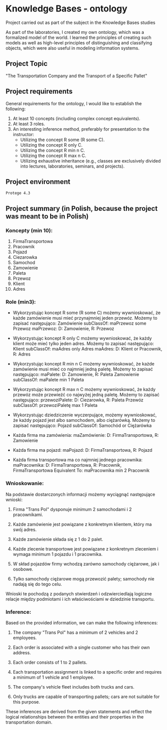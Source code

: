 # Knowledge Bases - ontology
Project carried out as part of the subject in the Knowledge Bases studies

As part of the laboratories, I created my own ontology, which was a formalized model of the world. I learned the principles of creating such models as well as high-level principles of distinguishing and classifying objects, which were also useful in modeling information systems.

## Project Topic
"The Transportation Company and the Transport of a Specific Pallet"

## Project requirements
General requirements for the ontology, I would like to establish the following:

1. At least 10 concepts (including complex concept equivalents).
2. At least 3 roles.
3. An interesting inference method, preferably for presentation to the instructor:
   - Utilizing the concept R some (R some C).
   - Utilizing the concept R only C.
   - Utilizing the concept R min n C.
   - Utilizing the concept R max n C.
   - Utilizing exhaustive inheritance
     (e.g., classes are exclusively divided into lectures, laboratories, seminars, and projects).

## Project environment
`Protege 4.3`

## Project summary (in Polish, because the project was meant to be in Polish)
### Koncepty (min 10):
  1. FirmaTransportowa
  2. Pracownik
  3. Pojazd
  4. Ciezarowka
  5. Samochod
  6. Zamowienie
  7. Paleta
  8. Przewoz
  9. Klient
  10. Adres

### Role (min3):
- Wykorzystując koncept R some (R some C) możemy wywnioskować, że każde zamówienie musi mieć przynajmniej jeden przewóz. Możemy to zapisać następująco:
Zamówienie subClassOf: maPrzewoz some Przewoz
maPrzewoz: D: Zamowienie, R: Przewoz

- Wykorzystując koncept R only C możemy wywnioskować, że każdy klient może mieć tylko jeden adres. Możemy to zapisać następująco:
Klient subClassOf: maAdres only Adres
maAdres: D: Klient or Pracownik, R: Adres

- Wykorzystując koncept R min n C możemy wywnioskować, że każde zamówienie musi mieć co najmniej jedną paletę. Możemy to zapisać następująco:
maPalete: D: Zamowienie, R: Paleta
Zamowienie subClassOf: maPalete min 1 Paleta

- Wykorzystując koncept R max n C możemy wywnioskować, że każdy przewóz może przewieźć co najwyżej jedną paletę. Możemy to zapisać następująco:
przewoziPalete: D: Ciezarowka, R: Paleta
Przewóz subClassOf: przewoziPaletę max 1 Paleta

- Wykorzystując dziedziczenie wyczerpujące, możemy wywnioskować, że każdy pojazd jest albo samochodem, albo ciężarówką. Możemy to zapisać następująco:
Pojazd subClassOf: Samochód or Ciężarówka

- Każda firma ma zamówienia: maZamówienie: D: FirmaTransportowa, R: Zamowienie

- Każda firma ma pojazd: maPojazd: D: FirmaTransportowa, R: Pojazd

- Każda firma transportowa ma co najmniej jednego pracownika:
maPracownika: D: FirmaTransportowa, R: Pracownik,
FirmaTransportowa Equivalent To: maPracownika min 2 Pracownik

### Wnioskowanie:

Na podstawie dostarczonych informacji możemy wyciągnąć następujące wnioski:

1. Firma "Trans Pol" dysponuje minimum 2 samochodami i 2 pracownikami.

2. Każde zamówienie jest powiązane z konkretnym klientem, który ma swój adres.

3. Każde zamówienie składa się z 1 do 2 palet.

4. Każde zlecenie transportowe jest powiązane z konkretnym zleceniem i wymaga minimum 1 pojazdu i 1 pracownika.

5. W skład pojazdów firmy wchodzą zarówno samochody ciężarowe, jak i osobowe.

6. Tylko samochody ciężarowe mogą przewozić palety; samochody nie nadają się do tego celu.

Wnioski te pochodzą z podanych stwierdzeń i odzwierciedlają logiczne relacje między podmiotami i ich właściwościami w dziedzinie transportu.

### Inference:

Based on the provided information, we can make the following inferences:

1. The company "Trans Pol" has a minimum of 2 vehicles and 2 employees. 

2. Each order is associated with a single customer who has their own address.

3. Each order consists of 1 to 2 pallets.

4. Each transportation assignment is linked to a specific order and requires a minimum of 1 vehicle and 1 employee.

5. The company's vehicle fleet includes both trucks and cars.

6. Only trucks are capable of transporting pallets; cars are not suitable for this purpose.

These inferences are derived from the given statements and reflect the logical relationships between the entities and their properties in the transportation domain.
